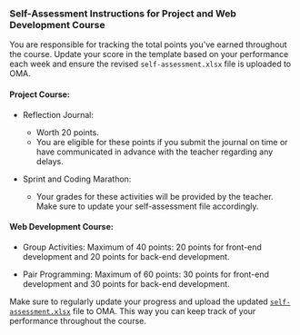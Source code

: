 ### Self-Assessment Instructions for Project and Web Development Course

You are responsible for tracking the total points you've earned throughout the course. Update your score in the template based on your performance each week and ensure the revised `self-assessment.xlsx` file is uploaded to OMA.

#### Project Course:

- Reflection Journal:  
  - Worth 20 points.  
  - You are eligible for these points if you submit the journal on time or have communicated in advance with the teacher regarding any delays.  

- Sprint and Coding Marathon:  
  - Your grades for these activities will be provided by the teacher. Make sure to update your self-assessment file accordingly.

#### Web Development Course:

- Group Activities: Maximum of 40 points: 20 points for front-end development and 20 points for back-end development.

- Pair Programming: Maximum of 60 points: 30 points for front-end development and 30 points for back-end development.

Make sure to regularly update your progress and upload the updated [`self-assessment.xlsx`](./self-assesment.xlsx) file to OMA. This way you can keep track of your performance throughout the course. 



